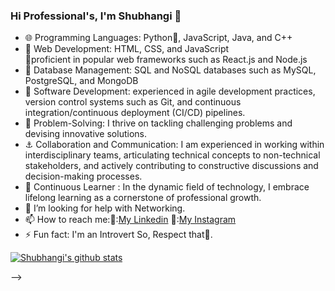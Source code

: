 <!-- Level 1: Simple bio and stats -->
### Hi Professional's, I'm Shubhangi 👋

- 🌐 Programming Languages: Python🐍, JavaScript, Java, and C++
- 📝 Web Development: HTML, CSS, and JavaScript</br>📌proficient in popular web frameworks such as React.js and Node.js 
- 🦾 Database Management: SQL and NoSQL databases such as MySQL, PostgreSQL, and MongoDB
- 🌱 Software Development: experienced in agile development practices, version control systems such as Git, and continuous integration/continuous deployment (CI/CD) pipelines.
- 🧠 Problem-Solving: I thrive on tackling challenging problems and devising innovative solutions.
- ⚓ Collaboration and Communication: I am experienced in working within interdisciplinary teams, articulating technical concepts to non-technical stakeholders, and actively contributing to constructive discussions and decision-making processes. 
- 🐣 Continuous Learner : In the dynamic field of technology, I embrace lifelong learning as a 
cornerstone of professional growth.
- 🤔 I’m looking for help with Networking.
- 📫 How to reach me:📌:[My Linkedin](https://www.linkedin.com/in/shubhangi-shukla-b00630300/)
                     📌:[My Instagram](https://www.instagram.com/rishubhangi/)
- ⚡ Fun fact: I'm an Introvert So, Respect that🦋.

<!-- Github stats from https://github.com/rishubhangii/github-readme-stats-->
[![Shubhangi's github stats](https://github-readme-stats.vercel.app/api?username=rishubhangii&show_icons=true&theme=ambient_gradient)](https://github.com/anuraghazra/github-readme-stats)

-->
